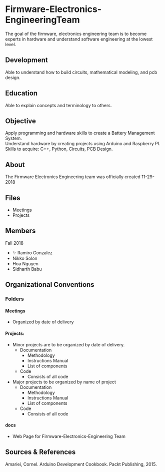 # Firmware-Electronics-EngineeringTeam
The goal of the firmware, electronics engineering team is to become experts in hardware and understand software engineering at the lowest level. 
## Development 
Able to understand how to build circuits, mathematical modeling, and pcb design. 
## Education
Able to explain concepts and terminology to others. 
## Objective 
Apply programming and hardware skills to create a Battery Management System. <br> 
Understand hardware by creating projects using Arduino and Raspberry PI. <br> 
Skills to acquire: C++, Python, Circuits, PCB Design. 
## About
The Firmware Electronics Engineering team was officially created 11-29-2018
## Files 
- Meetings 
- Projects
## Members 
Fall 2018 
- :sparkles: Ramiro Gonzalez
- Nikko Solon 
- Hoa Nguyen 
- Sidharth Babu
## Organizational Conventions 
### Folders 
#### Meetings 
- Organized by date of delivery
#### Projects: 
- Minor projects are to be organized by date of delivery. 
  * Documentation
    - Methodology
    - Instructions Manual 
    - List of components 
  * Code  
    - Consists of all code  
- Major projects to be organized by name of project 
  * Documentation
    - Methodology
    - Instructions Manual 
    - List of components 
  * Code  
    - Consists of all code   
#### docs
- Web Page for Firmware-Electronics-Engineering Team 
## Sources & References 
Amariei, Cornel. Arduino Development Cookbook. Packt Publishing, 2015.

